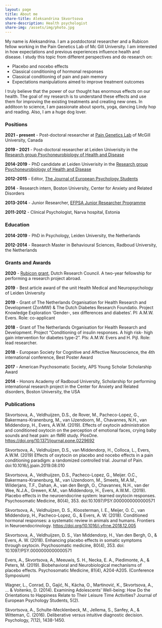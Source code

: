 ```yaml
---
layout: page
title: About me
share-title: Aleksandrina Skvortsova
share-description: Health psychologist 
share-img: /assets/img/photo.jpg
---
```


My name is Aleksandrina. I am a postdoctoral researcher and a Rubicon fellow working in the Pain Genetics Lab of Mc Gill University.
I am interested in how expectations and previous experiences influence health and disease. I study this topic from different perspectives and do research on:
- Placebo and nocebo effects
- Classical conditioning of hormonal responses
- Classical conditioning of pain and pain memory
- Expectations manipulations aimed to improve treatment outcomes

I truly believe that the power of our thought has enormous effects on our health. The goal of my research is to understand these effects and use them for improving the existing treatments and creating new ones. 
In additoon to science, I am passionate about sports, yoga, dancing Lindy hop and reading. Also, I am a huge dog lover.

### Positions
**2021 - present** - Post-doctoral researcher at [Pain Genetics Lab](http://www.psych.mcgill.ca/pain-apps) of McGill University, Canada

**2019 - 2021** - Post-doctoral researcher at Leiden Univerisity in the [Research group Psychoneurobiology of Health and Disease](https://andreaevers.nl)

**2014-2019** - PhD candidate at Leiden Univerisity in the [Research group Psychoneurobiology of Health and Disease](https://andreaevers.nl)

**2012-2015** - Editor, [The Journal of European Psychology Students](https://jeps.efpsa.org/)

**2014** - 	Research intern, Boston University, Center for Anxiety and Related Disorders 

**2013-2014** - Junior Researcher, [EFPSA Junior Researcher Programme](https://www.efpsa.org/) 

**2011-2012** - Clinical Psychologist, Narva hospital, Estonia

### Education

**2014-2019** - PhD in Psychology, Leiden University, the Netherlands

**2012-2014** - Reaearch Master in Behavioural Sciences, Radboud University, the Netherlands

### Grants and Awards

**2020** - [Rubicon grant](https://www.nwo.nl/en/calls/rubicon-enw-2020-2-enw), Dutch Research Council. A two-year fellowship for performing a research project abroad.

**2019** - Best article award of the unit Health Medical and Neuropsychology of Leiden University

**2019** - Grant of The Netherlands Organisation for Health Research and Development (ZonMW) & The Dutch Diabetes Research Foundatio. Project Knowledge Exploration ‘Gender-, sex differences and diabetes’. PI: A.M.W. Evers. Role: co-applicant

**2018** -	Grant of The Netherlands Organisation for Health Research and Development. Project “Conditioning of insulin responses. A high risk- high gain intervention for diabetes type-2”. PIs: A.M.W. Evers and H. Pijl. Role: lead researcher.  

**2018**	- European Society for Cognitive and Affective Neuroscience, the 4th international conference, Best Poster Award

**2017** - American Psychosomatic Society, APS Young Scholar Scholarship Award

**2014** -		Honors Academy of Radboud University, Scholarship for performing international research project in the Center for Anxiety and Related disorders, Boston University, the USA

### Publications

Skvortsova, A., Veldhuijzen, D.S., de Rover, M., Pacheco-Lopez, G., Bakermans-Kranenburg, M., van IJzendoorn, M.,  Chavannes, N.H., van Middendorp, H., Evers, A.W.M. (2019). Effects of oxytocin administration and conditioned oxytocin on the perception of emotional faces, crying baby sounds and heat pain: an fMRI study. PlosOne. https://doi.org/10.1371/journal.pone.0229692

Skvortsova, A., Veldhuijzen, D.S., van Middendorp, H., Colloca, L., Evers, A.W.M. (2019) Effects of oxytocin on placebo and nocebo effects in a pain conditioning paradigm: a randomized controlled trial. Journal of Pain. doi:10.1016/j.jpain.2019.08.010

Skvortsova, A., Veldhuijzen, D.S., Pacheco-Lopez, G., Meijer. O.C., Bakermans-Kranenburg, M., van IJzendoorn, M., Smeets, M.A.M., Wilderjans, T.F., Dahan, A., van den Bergh, O.,  Chavannes, N.H., van der Wee, N.J.A., Grewen, K.M., van Middendorp, H., Evers, A.W.M.. (2019). Placebo effects in the neuroendocrine system: learned oxytocin responses. Psychosomatic Medicine, 80(4), 353. doi:10.1097/PSY.0000000000000571 

Skvortsova, A., Veldhuijzen, D. S., Kloosterman, I. E., Meijer, O. C., van Middendorp, H., Pacheco-Lopez, G., & Evers, A. W. (2018). Conditioned hormonal responses: a systematic review in animals and humans. Frontiers in Neuroendocrinology. https://doi.org/10.1016/j.yfrne.2018.12.005

Skvortsova, A., Veldhuijzen, D. S., Van Middendorp, H., Van den Bergh, O., & Evers, A. W. (2018). Enhancing placebo effects in somatic symptoms through oxytocin. Psychosomatic medicine, 80(4), 353. doi: 10.1097/PSY.0000000000000571

Evers, A., Skvortsova, A., Meeuwis, S. H., Necka, E. A., Piedimonte, A., & Peters, M. (2019). Biobehavioral and Neurobiological mechanisms of placebo effects. Psychosomatic Medicine, 81(4), A204-A205. (Conference Symposium)

Wagner, L., Conrad, D., Gajić, N., Kácha, O., Martinović, K., Skvortsova, A., ... & Voitenko, D. (2014). Examining Adolescents’ Well-being: How Do the Orientations to Happiness Relate to Their Leisure Time Activities? Journal of European Psychology Students, 5(2). 

Skvortsova, A., Schulte-Mecklenbeck, M., Jellema, S., Sanfey, A., & Witteman, C. (2016). Deliberative versus intuitive diagnostic decision. Psychology, 7(12), 1438-1450.



